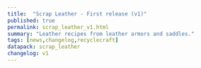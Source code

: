 ```yaml
---
title:  "Scrap Leather - First release (v1)"
published: true
permalink: scrap_leather_v1.html
summary: "Leather recipes from leather armors and saddles."
tags: [news,changelog,recyclecraft]
datapack: scrap_leather
changelog: v1
---
```

